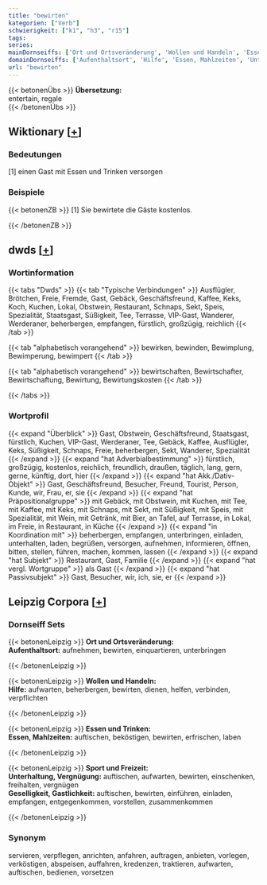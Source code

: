 ```yaml
---
title: "bewirten"
kategorien: ["Verb"]
schwierigkeit: ["k1", "h3", "r15"]
tags:
series:
mainDornseiffs: ['Ort und Ortsveränderung', 'Wollen und Handeln', 'Essen und Trinken', 'Sport und Freizeit']
domainDornseiffs: ['Aufenthaltsort', 'Hilfe', 'Essen, Mahlzeiten', 'Unterhaltung, Vergnügung', 'Geselligkeit, Gastlichkeit']
url: "bewirten"
---
```


{{< betonenÜbs >}}
**Übersetzung:**  
entertain, regale  
{{< /betonenÜbs >}}

## Wiktionary [[+](https://de.wiktionary.org/wiki/bewirten)]

### Bedeutungen
[1] einen Gast mit Essen und Trinken versorgen  

### Beispiele
{{< betonenZB >}}
[1] Sie bewirtete die Gäste kostenlos.  

{{< /betonenZB >}}


## dwds [[+](https://www.dwds.de/wb/bewirten)]

### Wortinformation
{{< tabs "Dwds" >}}
{{< tab "Typische Verbindungen" >}}
Ausflügler, Brötchen, Freie, Fremde, Gast, Gebäck, Geschäftsfreund, Kaffee, Keks, Koch, Kuchen, Lokal, Obstwein, Restaurant, Schnaps, Sekt, Speis, Spezialität, Staatsgast, Süßigkeit, Tee, Terrasse, VIP-Gast, Wanderer, Werderaner, beherbergen, empfangen, fürstlich, großzügig, reichlich
{{< /tab >}}

{{< tab "alphabetisch vorangehend" >}}
bewirken, bewinden, Bewimplung, Bewimperung, bewimpert
{{< /tab >}}

{{< tab "alphabetisch vorangehend" >}}
bewirtschaften, Bewirtschafter, Bewirtschaftung, Bewirtung, Bewirtungskosten
{{< /tab >}}

{{< /tabs >}}

### Wortprofil
{{< expand "Überblick" >}} Gast, Obstwein, Geschäftsfreund, Staatsgast, fürstlich, Kuchen, VIP-Gast, Werderaner, Tee, Gebäck, Kaffee, Ausflügler, Keks, Süßigkeit, Schnaps, Freie, beherbergen, Sekt, Wanderer, Spezialität {{< /expand >}}
{{< expand "hat Adverbialbestimmung" >}} fürstlich, großzügig, kostenlos, reichlich, freundlich, draußen, täglich, lang, gern, gerne, künftig, dort, hier {{< /expand >}}
{{< expand "hat Akk./Dativ-Objekt" >}} Gast, Geschäftsfreund, Besucher, Freund, Tourist, Person, Kunde, wir, Frau, er, sie {{< /expand >}}
{{< expand "hat Präpositionalgruppe" >}} mit Gebäck, mit Obstwein, mit Kuchen, mit Tee, mit Kaffee, mit Keks, mit Schnaps, mit Sekt, mit Süßigkeit, mit Speis, mit Spezialität, mit Wein, mit Getränk, mit Bier, an Tafel, auf Terrasse, in Lokal, im Freie, in Restaurant, in Küche {{< /expand >}}
{{< expand "in Koordination mit" >}} beherbergen, empfangen, unterbringen, einladen, unterhalten, laden, begrüßen, versorgen, aufnehmen, informieren, öffnen, bitten, stellen, führen, machen, kommen, lassen {{< /expand >}}
{{< expand "hat Subjekt" >}} Restaurant, Gast, Familie {{< /expand >}}
{{< expand "hat vergl. Wortgruppe" >}} als Gast {{< /expand >}}
{{< expand "hat Passivsubjekt" >}} Gast, Besucher, wir, ich, sie, er {{< /expand >}}

## Leipzig Corpora [[+](https://corpora.uni-leipzig.de/en/res?word=bewirten&corpusId=deu_newscrawl-public_2018)]

### Dornseiff Sets
{{< betonenLeipzig >}}
**Ort und Ortsveränderung:**  
**Aufenthaltsort:** aufnehmen, bewirten, einquartieren, unterbringen  

{{< /betonenLeipzig >}}


{{< betonenLeipzig >}}
**Wollen und Handeln:**  
**Hilfe:** aufwarten, beherbergen, bewirten, dienen, helfen, verbinden, verpflichten  

{{< /betonenLeipzig >}}


{{< betonenLeipzig >}}
**Essen und Trinken:**  
**Essen, Mahlzeiten:** auftischen, beköstigen, bewirten, erfrischen, laben  

{{< /betonenLeipzig >}}


{{< betonenLeipzig >}}
**Sport und Freizeit:**  
**Unterhaltung, Vergnügung:** auftischen, aufwarten, bewirten, einschenken, freihalten, vergnügen  
**Geselligkeit, Gastlichkeit:** auftischen, bewirten, einführen, einladen, empfangen, entgegenkommen, vorstellen, zusammenkommen  

{{< /betonenLeipzig >}}

### Synonym
servieren, verpflegen, anrichten, anfahren, auftragen, anbieten, vorlegen, verköstigen, abspeisen, auffahren, kredenzen, traktieren, aufwarten, auftischen, bedienen, vorsetzen

